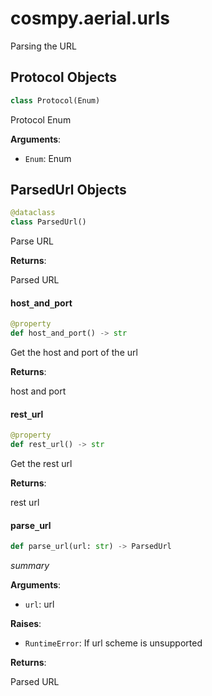 <a id="cosmpy.aerial.urls"></a>

# cosmpy.aerial.urls

Parsing the URL

<a id="cosmpy.aerial.urls.Protocol"></a>

## Protocol Objects

```python
class Protocol(Enum)
```

Protocol Enum

**Arguments**:

- `Enum`: Enum

<a id="cosmpy.aerial.urls.ParsedUrl"></a>

## ParsedUrl Objects

```python
@dataclass
class ParsedUrl()
```

Parse URL

**Returns**:

Parsed URL

<a id="cosmpy.aerial.urls.ParsedUrl.host_and_port"></a>

#### host`_`and`_`port

```python
@property
def host_and_port() -> str
```

Get the host and port of the url

**Returns**:

host and port

<a id="cosmpy.aerial.urls.ParsedUrl.rest_url"></a>

#### rest`_`url

```python
@property
def rest_url() -> str
```

Get the rest url

**Returns**:

rest url

<a id="cosmpy.aerial.urls.parse_url"></a>

#### parse`_`url

```python
def parse_url(url: str) -> ParsedUrl
```

_summary_

**Arguments**:

- `url`: url

**Raises**:

- `RuntimeError`: If url scheme is unsupported

**Returns**:

Parsed URL

